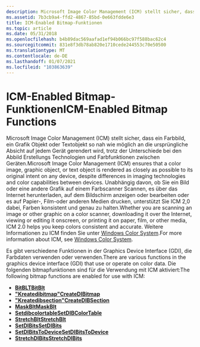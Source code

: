 ```yaml
---
description: Microsoft Image Color Management (ICM) stellt sicher, dass ein Farbbild, ein Grafik Objekt oder Textobjekt so nah wie möglich an die ursprüngliche Absicht auf jedem Gerät gerendert wird, trotz der Unterschiede bei den Abbild Erstellungs Technologien und Farbfunktionen zwischen Geräten.
ms.assetid: 7b3cb9a4-ffd2-4867-85bd-0e663fdde6e3
title: ICM-Enabled Bitmap-Funktionen
ms.topic: article
ms.date: 05/31/2018
ms.openlocfilehash: b4b89dac569aafad1ef94b066bc97f588bac62c4
ms.sourcegitcommit: 831e8f3db78ab820e1710cede244553c70e50500
ms.translationtype: MT
ms.contentlocale: de-DE
ms.lasthandoff: 01/07/2021
ms.locfileid: "103863639"
---
```

# <a name="icm-enabled-bitmap-functions"></a><span data-ttu-id="e28b6-103">ICM-Enabled Bitmap-Funktionen</span><span class="sxs-lookup"><span data-stu-id="e28b6-103">ICM-Enabled Bitmap Functions</span></span>

<span data-ttu-id="e28b6-104">Microsoft Image Color Management (ICM) stellt sicher, dass ein Farbbild, ein Grafik Objekt oder Textobjekt so nah wie möglich an die ursprüngliche Absicht auf jedem Gerät gerendert wird, trotz der Unterschiede bei den Abbild Erstellungs Technologien und Farbfunktionen zwischen Geräten.</span><span class="sxs-lookup"><span data-stu-id="e28b6-104">Microsoft Image Color Management (ICM) ensures that a color image, graphic object, or text object is rendered as closely as possible to its original intent on any device, despite differences in imaging technologies and color capabilities between devices.</span></span> <span data-ttu-id="e28b6-105">Unabhängig davon, ob Sie ein Bild oder eine andere Grafik auf einem Farbscanner Scannen, es über das Internet herunterladen, auf dem Bildschirm anzeigen oder bearbeiten oder es auf Papier-, Film-oder anderen Medien drucken, unterstützt Sie ICM 2,0 dabei, Farben konsistent und genau zu halten.</span><span class="sxs-lookup"><span data-stu-id="e28b6-105">Whether you are scanning an image or other graphic on a color scanner, downloading it over the Internet, viewing or editing it onscreen, or printing it on paper, film, or other media, ICM 2.0 helps you keep colors consistent and accurate.</span></span> <span data-ttu-id="e28b6-106">Weitere Informationen zu ICM finden Sie unter [Windows Color System](/previous-versions//dd372446(v=vs.85)).</span><span class="sxs-lookup"><span data-stu-id="e28b6-106">For more information about ICM, see [Windows Color System](/previous-versions//dd372446(v=vs.85)).</span></span>

<span data-ttu-id="e28b6-107">Es gibt verschiedene Funktionen in der Graphics Device Interface (GDI), die Farbdaten verwenden oder verwenden.</span><span class="sxs-lookup"><span data-stu-id="e28b6-107">There are various functions in the graphics device interface (GDI) that use or operate on color data.</span></span> <span data-ttu-id="e28b6-108">Die folgenden bitmapfunktionen sind für die Verwendung mit ICM aktiviert:</span><span class="sxs-lookup"><span data-stu-id="e28b6-108">The following bitmap functions are enabled for use with ICM:</span></span>

-   [<span data-ttu-id="e28b6-109">**BitBLT**</span><span class="sxs-lookup"><span data-stu-id="e28b6-109">**BitBlt**</span></span>](/windows/desktop/api/Wingdi/nf-wingdi-bitblt)
-   [<span data-ttu-id="e28b6-110">**"Kreatedibitmap"**</span><span class="sxs-lookup"><span data-stu-id="e28b6-110">**CreateDIBitmap**</span></span>](/windows/desktop/api/Wingdi/nf-wingdi-createdibitmap)
-   [<span data-ttu-id="e28b6-111">**"Kreatedibsection"**</span><span class="sxs-lookup"><span data-stu-id="e28b6-111">**CreateDIBSection**</span></span>](/windows/desktop/api/Wingdi/nf-wingdi-createdibsection)
-   [<span data-ttu-id="e28b6-112">**MaskBlt**</span><span class="sxs-lookup"><span data-stu-id="e28b6-112">**MaskBlt**</span></span>](/windows/desktop/api/Wingdi/nf-wingdi-maskblt)
-   [<span data-ttu-id="e28b6-113">**Setdibcolortable**</span><span class="sxs-lookup"><span data-stu-id="e28b6-113">**SetDIBColorTable**</span></span>](/windows/desktop/api/Wingdi/nf-wingdi-setdibcolortable)
-   [<span data-ttu-id="e28b6-114">**StretchBlt**</span><span class="sxs-lookup"><span data-stu-id="e28b6-114">**StretchBlt**</span></span>](/windows/desktop/api/Wingdi/nf-wingdi-stretchblt)
-   [<span data-ttu-id="e28b6-115">**SetDIBits**</span><span class="sxs-lookup"><span data-stu-id="e28b6-115">**SetDIBits**</span></span>](/windows/desktop/api/Wingdi/nf-wingdi-setdibits)
-   [<span data-ttu-id="e28b6-116">**SetDIBitsToDevice**</span><span class="sxs-lookup"><span data-stu-id="e28b6-116">**SetDIBitsToDevice**</span></span>](/windows/desktop/api/Wingdi/nf-wingdi-setdibitstodevice)
-   [<span data-ttu-id="e28b6-117">**StretchDIBits**</span><span class="sxs-lookup"><span data-stu-id="e28b6-117">**StretchDIBits**</span></span>](/windows/desktop/api/Wingdi/nf-wingdi-stretchdibits)

 

 
